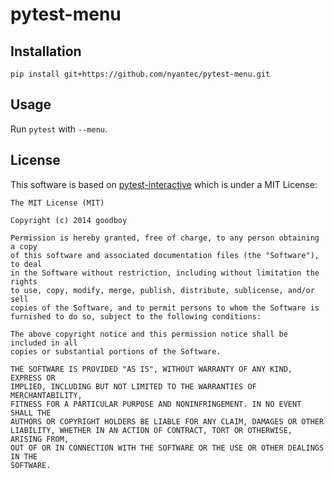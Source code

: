 # pytest-menu

## Installation

```
pip install git+https://github.com/nyantec/pytest-menu.git
```

## Usage

Run ``pytest`` with ``--menu``.

## License

This software is based on [pytest-interactive](https://github.com/tgoodlet/pytest-interactive.git) which is under a MIT License:

```
The MIT License (MIT)

Copyright (c) 2014 goodboy

Permission is hereby granted, free of charge, to any person obtaining a copy
of this software and associated documentation files (the "Software"), to deal
in the Software without restriction, including without limitation the rights
to use, copy, modify, merge, publish, distribute, sublicense, and/or sell
copies of the Software, and to permit persons to whom the Software is
furnished to do so, subject to the following conditions:

The above copyright notice and this permission notice shall be included in all
copies or substantial portions of the Software.

THE SOFTWARE IS PROVIDED "AS IS", WITHOUT WARRANTY OF ANY KIND, EXPRESS OR
IMPLIED, INCLUDING BUT NOT LIMITED TO THE WARRANTIES OF MERCHANTABILITY,
FITNESS FOR A PARTICULAR PURPOSE AND NONINFRINGEMENT. IN NO EVENT SHALL THE
AUTHORS OR COPYRIGHT HOLDERS BE LIABLE FOR ANY CLAIM, DAMAGES OR OTHER
LIABILITY, WHETHER IN AN ACTION OF CONTRACT, TORT OR OTHERWISE, ARISING FROM,
OUT OF OR IN CONNECTION WITH THE SOFTWARE OR THE USE OR OTHER DEALINGS IN THE
SOFTWARE.
```
